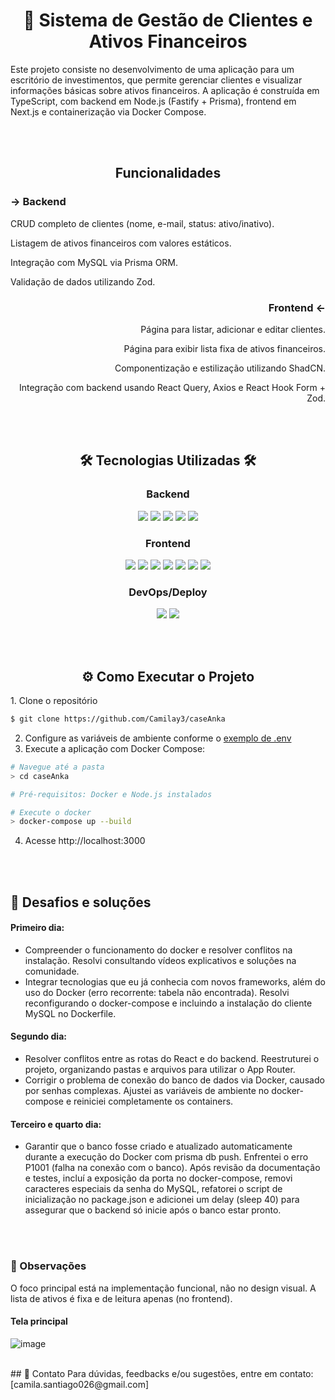 <h1 align="center">💼 Sistema de Gestão de Clientes e Ativos Financeiros</h1>
Este projeto consiste no desenvolvimento de uma aplicação para um escritório de investimentos, que permite gerenciar clientes e visualizar informações básicas sobre ativos financeiros. A aplicação é construída em TypeScript, com backend em Node.js (Fastify + Prisma), frontend em Next.js e containerização via Docker Compose.

<br><br>
<div align="center">
    <h2>Funcionalidades</h2>
    <div align="left">
        <h3>→ Backend</h3>
        <p>CRUD completo de clientes (nome, e-mail, status: ativo/inativo).</p>
        <p>Listagem de ativos financeiros com valores estáticos.</p>
        <p>Integração com MySQL via Prisma ORM.</p>
        <p>Validação de dados utilizando Zod.</p>
    </div>
    <div align="right">
        <h3>Frontend ←</h3>
        <p>Página para listar, adicionar e editar clientes.</p>
        <p>Página para exibir lista fixa de ativos financeiros.</p>
        <p>Componentização e estilização utilizando ShadCN.</p>
        <p>Integração com backend usando React Query, Axios e React Hook Form + Zod.</p>
    </div>
</div>

<br><br>
<div align="center">
<h2>🛠️ Tecnologias Utilizadas 🛠️</h2>
    <h3>Backend</h3>
    <img src="https://img.shields.io/badge/Node.js-%232e1b45.svg?style=for-the-badge&logo=node.js&logoColor=%23BBDEAD" />
    <img src="https://img.shields.io/badge/Fastify-%232e1b45.svg?style=for-the-badge&logo=fastify&logoColor=%23BBDEAD" />
    <img src="https://img.shields.io/badge/Prisma-%232e1b45.svg?style=for-the-badge&logo=prisma&logoColor=%23BBDEAD" />
    <img src="https://img.shields.io/badge/MySQL-%232e1b45.svg?style=for-the-badge&logo=mysql&logoColor=%23BBDEAD" />
    <img src="https://img.shields.io/badge/Zod-%232e1b45.svg?style=for-the-badge&logoColor=%23BBDEAD" />
    <h3>Frontend</h3>
    <img src="https://img.shields.io/badge/Next.js-%232e1b45.svg?style=for-the-badge&logo=next.js&logoColor=%23BBDEAD" />
    <img src="https://img.shields.io/badge/React_Query-%232e1b45.svg?style=for-the-badge&logo=react-query&logoColor=%23BBDEAD" />
    <img src="https://img.shields.io/badge/React_Hook_Form-%232e1b45.svg?style=for-the-badge&logo=reacthookform&logoColor=%23BBDEAD" />
    <img src="https://img.shields.io/badge/Tailwind-%232e1b45.svg?style=for-the-badge&logo=tailwindcss&logoColor=23BBDEAD" />
    <img src="https://img.shields.io/badge/Axios-%232e1b45.svg?style=for-the-badge&logo=axios&logoColor=%23BBDEAD" />
    <img src="https://img.shields.io/badge/Zod-%232e1b45.svg?style=for-the-badge&logoColor=%23BBDEAD" />
    <img src="https://img.shields.io/badge/ShadCN-%232e1b45.svg?style=for-the-badge&logoColor=%23BBDEAD" />
    <h3>DevOps/Deploy</h3>
    <img src="https://img.shields.io/badge/Docker-%232e1b45.svg?style=for-the-badge&logo=docker&logoColor=%23BBDEAD" />
    <img src="https://img.shields.io/badge/Docker_Compose-%232e1b45.svg?style=for-the-badge&logo=docker&logoColor=%23BBDEAD" />
</div>

<br><br>
<h2 align="center">⚙️ Como Executar o Projeto</h2>
1. Clone o repositório
    
```bash
$ git clone https://github.com/Camilay3/caseAnka
```
2. Configure as variáveis de ambiente conforme o [exemplo de .env](env-example.txt)
3. Execute a aplicação com Docker Compose:

```bash
# Navegue até a pasta
> cd caseAnka

# Pré-requisitos: Docker e Node.js instalados

# Execute o docker
> docker-compose up --build
```
4. Acesse http://localhost:3000

<br><br>
## 🎯 Desafios e soluções
#### Primeiro dia: 
- Compreender o funcionamento do docker e resolver conflitos na instalação. Resolvi consultando vídeos explicativos e soluções na comunidade.
- Integrar tecnologias que eu já conhecia com novos frameworks, além do uso do Docker (erro recorrente: tabela não encontrada). Resolvi reconfigurando o docker-compose e incluindo a instalação do cliente MySQL no Dockerfile.

#### Segundo dia:
- Resolver conflitos entre as rotas do React e do backend. Reestruturei o projeto, organizando pastas e arquivos para utilizar o App Router.
- Corrigir o problema de conexão do banco de dados via Docker, causado por senhas complexas. Ajustei as variáveis de ambiente no docker-compose e reiniciei completamente os containers.

#### Terceiro e quarto dia:
- Garantir que o banco fosse criado e atualizado automaticamente durante a execução do Docker com prisma db push. Enfrentei o erro P1001 (falha na conexão com o banco). Após revisão da documentação e testes, incluí a exposição da porta no docker-compose, removi caracteres especiais da senha do MySQL, refatorei o script de inicialização no package.json e adicionei um delay (sleep 40) para assegurar que o backend só inicie após o banco estar pronto.

<br><br>
### 📝 Observações
O foco principal está na implementação funcional, não no design visual. A lista de ativos é fixa e de leitura apenas (no frontend).

#### Tela principal
![image](https://github.com/user-attachments/assets/e15a54b4-2454-45a6-8ab7-6f2282db302b)

<br>
## 📧 Contato
Para dúvidas, feedbacks e/ou sugestões, entre em contato: [camila.santiago026@gmail.com]
